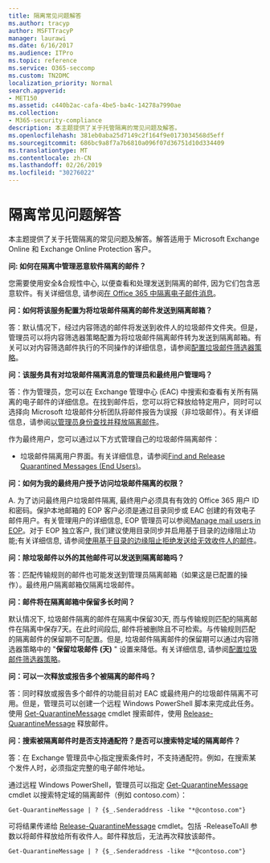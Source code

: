 ```yaml
---
title: 隔离常见问题解答
ms.author: tracyp
author: MSFTTracyP
manager: laurawi
ms.date: 6/16/2017
ms.audience: ITPro
ms.topic: reference
ms.service: O365-seccomp
ms.custom: TN2DMC
localization_priority: Normal
search.appverid:
- MET150
ms.assetid: c440b2ac-cafa-4be5-ba4c-14278a7990ae
ms.collection:
- M365-security-compliance
description: 本主题提供了关于托管隔离的常见问题及解答。
ms.openlocfilehash: 381eb0aba25d7149c2f164f9e0173034568d5eff
ms.sourcegitcommit: 686bc9a8f7a7b6810a096f07d36751d10d334409
ms.translationtype: MT
ms.contentlocale: zh-CN
ms.lasthandoff: 02/26/2019
ms.locfileid: "30276022"
---
```

# <a name="quarantine-faq"></a>隔离常见问题解答

本主题提供了关于托管隔离的常见问题及解答。解答适用于 Microsoft Exchange Online 和 Exchange Online Protection 客户。
  
 **问: 如何在隔离中管理恶意软件隔离的邮件？**
  
您需要使用安全&amp;合规性中心, 以便查看和处理发送到隔离的邮件, 因为它们包含恶意软件。有关详细信息, 请参阅[在 Office 365 中隔离电子邮件消息](https://support.office.com/article/Quarantine-email-messages-in-Office-365-4c234874-015e-4768-8495-98fcccfc639b)。
  
 **问：如何将该服务配置为将垃圾邮件隔离的邮件发送到隔离邮箱？**
  
答：默认情况下，经过内容筛选的邮件将发送到收件人的垃圾邮件文件夹。但是，管理员可以将内容筛选器策略配置为将垃圾邮件隔离邮件转为发送到隔离邮箱。有关可以对内容筛选邮件执行的不同操作的详细信息，请参阅[配置垃圾邮件筛选器策略](configure-your-spam-filter-policies.md)。
  
 **问：该服务具有对垃圾邮件隔离消息的管理员和最终用户管理吗？**
  
答：作为管理员，您可以在 Exchange 管理中心 (EAC) 中搜索和查看有关所有隔离的电子邮件的详细信息。在找到邮件后，您可以将它释放给特定用户，同时可以选择向 Microsoft 垃圾邮件分析团队将邮件报告为误报（非垃圾邮件）。有关详细信息，请参阅[以管理员身份查找并释放隔离邮件](find-and-release-quarantined-messages-as-an-administrator.md)。
  
作为最终用户，您可以通过以下方式管理自己的垃圾邮件隔离邮件： 
  
- 垃圾邮件隔离用户界面。有关详细信息，请参阅[Find and Release Quarantined Messages (End Users)](http://technet.microsoft.com/library/e439b560-827a-4807-abd3-6b861c1ff786.aspx)。
        
 **问：如何为我的最终用户授予访问垃圾邮件隔离的权限？**
  
A. 为了访问最终用户垃圾邮件隔离, 最终用户必须具有有效的 Office 365 用户 ID 和密码。保护本地邮箱的 EOP 客户必须是通过目录同步或 EAC 创建的有效电子邮件用户。有关管理用户的详细信息, EOP 管理员可以参阅[Manage mail users in EOP](eop/manage-mail-users-in-eop.md)。对于 EOP 独立客户, 我们建议使用目录同步并启用基于目录的边缘阻止功能;有关详细信息, 请参阅[使用基于目录的边缘阻止拒绝发送给无效收件人的邮件](http://technet.microsoft.com/library/ca7b7416-92ed-40ad-abdb-695be46ea2e4.aspx)。
  
 **问：除垃圾邮件以外的其他邮件可以发送到隔离邮箱吗？**
  
答：匹配传输规则的邮件也可能发送到管理员隔离邮箱（如果这是已配置的操作）。最终用户隔离邮箱仅隔离垃圾邮件。
  
 **问：邮件将在隔离邮箱中保留多长时间？**
  
默认情况下, 垃圾邮件隔离的邮件在隔离中保留30天, 而与传输规则匹配的隔离邮件在隔离中保存7天。在此时间段后, 邮件将被删除且不可检索。与传输规则匹配的隔离邮件的保留期不可配置。但是, 垃圾邮件隔离邮件的保留期可以通过内容筛选器策略中的 "**保留垃圾邮件 (天)** " 设置来降低。有关详细信息, 请参阅[配置垃圾邮件筛选器策略](configure-your-spam-filter-policies.md)。
  
 **问：可以一次释放或报告多个被隔离的邮件吗？**
  
答：同时释放或报告多个邮件的功能目前对 EAC 或最终用户的垃圾邮件隔离不可用。但是，管理员可以创建一个远程 Windows PowerShell 脚本来完成此任务。使用 [Get-QuarantineMessage](http://technet.microsoft.com/library/88026da1-8dbc-49e7-80e8-112a32773c34.aspx) cmdlet 搜索邮件，使用 [Release-QuarantineMessage](http://technet.microsoft.com/library/4a3aa05c-238f-46f2-b8dd-b0e3c38eab3e.aspx) 释放邮件。 
  
 **问：搜索被隔离邮件时是否支持通配符？是否可以搜索特定域的隔离邮件？**
  
答：在 Exchange 管理员中心指定搜索条件时，不支持通配符。例如，在搜索某个发件人时，必须指定完整的电子邮件地址。
  
通过远程 Windows PowerShell，管理员可以指定 [Get-QuarantineMessage](http://technet.microsoft.com/library/88026da1-8dbc-49e7-80e8-112a32773c34.aspx) cmdlet 以搜索特定域的隔离邮件（例如 contoso.com）： 
  
```
Get-QuarantineMessage | ? {$_.Senderaddress -like "*@contoso.com"}
```

可将结果传递给 [Release-QuarantineMessage](http://technet.microsoft.com/library/4a3aa05c-238f-46f2-b8dd-b0e3c38eab3e.aspx) cmdlet。包括 -ReleaseToAll 参数以将邮件释放给所有收件人。邮件释放后，无法再次释放该邮件。 
  
```
Get-QuarantineMessage | ? {$_.Senderaddress -like "*@contoso.com"}
```


